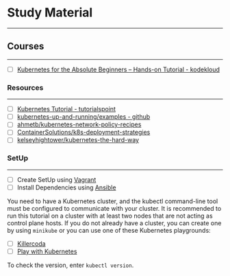 # Study Material
---

## Courses
---
- [ ] [Kubernetes for the Absolute Beginners – Hands-on Tutorial - kodekloud](https://kodekloud.com/courses/kubernetes-for-the-absolute-beginners-hands-on/)

### Resources
---
- [ ] [Kubernetes Tutorial - tutorialspoint](https://www.tutorialspoint.com/kubernetes/index.htm)
- [ ] [kubernetes-up-and-running/examples - github](https://github.com/kubernetes-up-and-running/examples)
- [ ] [ahmetb/kubernetes-network-policy-recipes](https://github.com/ahmetb/kubernetes-network-policy-recipes)
- [ ] [ContainerSolutions/k8s-deployment-strategies](https://github.com/ContainerSolutions/k8s-deployment-strategies)
- [ ] [kelseyhightower/kubernetes-the-hard-way](https://github.com/kelseyhightower/kubernetes-the-hard-way)

### SetUp
---
- [ ] Create SetUp using [Vagrant](https://github.com/mitkar241/vegaform)
- [ ] Install Dependencies using [Ansible](https://github.com/mitkar241/config-management/tree/main/ansible)

You need to have a Kubernetes cluster, and the kubectl command-line tool must be configured to communicate with your cluster. It is recommended to run this tutorial on a cluster with at least two nodes that are not acting as control plane hosts. If you do not already have a cluster, you can create one by using `minikube` or you can use one of these Kubernetes playgrounds:

- [ ] [Killercoda](https://killercoda.com/playgrounds/scenario/kubernetes)
- [ ] [Play with Kubernetes](http://labs.play-with-k8s.com/)

To check the version, enter `kubectl version`.

